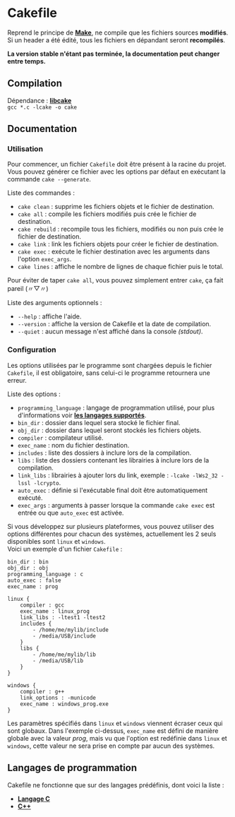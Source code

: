 # Cakefile

Reprend le principe de [**Make**](https://fr.wikipedia.org/wiki/Make), ne compile que les fichiers sources **modifiés**. Si un header a été édité, tous les fichiers en dépandant seront **recompilés**.

**La version stable n'étant pas terminée, la documentation peut changer entre temps.**

## Compilation
Dépendance : [**libcake**](https://github.com/Tytraman/libcake)<br>
`gcc *.c -lcake -o cake`

## Documentation
### Utilisation
Pour commencer, un fichier `Cakefile` doit être présent à la racine du projet.<br>
Vous pouvez générer ce fichier avec les options par défaut en exécutant la commande `cake --generate`.

Liste des commandes :
- `cake clean` : supprime les fichiers objets et le fichier de destination.
- `cake all` : compile les fichiers modifiés puis crée le fichier de destination.
- `cake rebuild` : recompile tous les fichiers, modifiés ou non puis crée le fichier de destination.
- `cake link` : link les fichiers objets pour créer le fichier de destination.
- `cake exec` : exécute le fichier destination avec les arguments dans l'option `exec_args`.
- `cake lines` : affiche le nombre de lignes de chaque fichier puis le total.

Pour éviter de taper `cake all`, vous pouvez simplement entrer `cake`, ça fait pareil (〃▽〃)

Liste des arguments optionnels :
- `--help` : affiche l'aide.
- `--version` : affiche la version de Cakefile et la date de compilation.
- `--quiet` : aucun message n'est affiché dans la console *(stdout)*.

### Configuration
Les options utilisées par le programme sont chargées depuis le fichier `Cakefile`, il est obligatoire, sans celui-ci le programme retournera une erreur.

Liste des options :

- `programming_language` : langage de programmation utilisé, pour plus d'informations voir [**les langages supportés**](#programming_languages).
- `bin_dir` : dossier dans lequel sera stocké le fichier final.
- `obj_dir` : dossier dans lequel seront stockés les fichiers objets.
- `compiler` : compilateur utilisé.
- `exec_name` : nom du fichier destination.
- `includes` : liste des dossiers à inclure lors de la compilation.
- `libs` : liste des dossiers contenant les librairies à inclure lors de la compilation.
- `link_libs` : librairies à ajouter lors du link, exemple : `-lcake -lWs2_32 -lssl -lcrypto`.
- `auto_exec` : définie si l'exécutable final doit être automatiquement exécuté.
- `exec_args` : arguments à passer lorsque la commande `cake exec` est entrée ou que `auto_exec` est activée.

Si vous développez sur plusieurs plateformes, vous pouvez utiliser des options différentes pour chacun des systèmes, actuellement les 2 seuls disponibles sont `linux` et `windows`.<br>
Voici un exemple d'un fichier `Cakefile` :
```
bin_dir : bin
obj_dir : obj
programming_language : c
auto_exec : false
exec_name : prog

linux {
    compiler : gcc
    exec_name : linux_prog
    link_libs : -ltest1 -ltest2
    includes {
        - /home/me/mylib/include
        - /media/USB/include
    }
    libs {
        - /home/me/mylib/lib
        - /media/USB/lib
    }
}

windows {
    compiler : g++
    link_options : -municode
    exec_name : windows_prog.exe
}

```
Les paramètres spécifiés dans `linux` et `windows` viennent écraser ceux qui sont globaux. Dans l'exemple ci-dessus, `exec_name` est défini de manière globale avec la valeur *prog*, mais vu que l'option est redéfinie dans `linux` et `windows`, cette valeur ne sera prise en compte par aucun des systèmes.

## <a name="programming_languages"></a> Langages de programmation
Cakefile ne fonctionne que sur des langages prédéfinis, dont voici la liste :
- [**Langage C**](https://fr.wikipedia.org/wiki/C_(langage))
- [**C++**](https://fr.wikipedia.org/wiki/C%2B%2B)